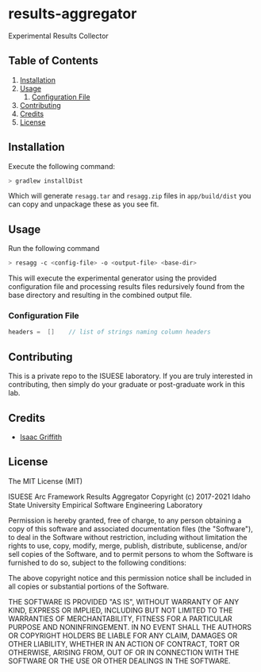 # results-aggregator
Experimental Results Collector

## Table of Contents

1. [Installation](#installation)
2. [Usage](#usage)
    1. [Configuration File](#configuration-file)
3. [Contributing](#contributing)
4. [Credits](#credits)
5. [License](#license)

## Installation

Execute the following command:

```bash
> gradlew installDist
````

Which will generate `resagg.tar` and `resagg.zip` files in `app/build/dist` you can copy and unpackage these as you see fit.

## Usage

Run the following command

```bash
> resagg -c <config-file> -o <output-file> <base-dir>
```

This will execute the experimental generator using the provided configuration file and processing results files redursively
found from the base directory and resulting in the combined output file.

### Configuration File

```groovy
headers =  []    // list of strings naming column headers
```

## Contributing

This is a private repo to the ISUESE laboratory. If you are truly interested in contributing, then simply do your graduate
or post-graduate work in this lab.

## Credits

- [Isaac Griffith](https://github.com/grifisaa)

## License

The MIT License (MIT)

ISUESE Arc Framework Results Aggregator
Copyright (c) 2017-2021 Idaho State University Empirical Software Engineering
Laboratory

Permission is hereby granted, free of charge, to any person obtaining a copy
of this software and associated documentation files (the "Software"), to deal
in the Software without restriction, including without limitation the rights
to use, copy, modify, merge, publish, distribute, sublicense, and/or sell
copies of the Software, and to permit persons to whom the Software is
furnished to do so, subject to the following conditions:

The above copyright notice and this permission notice shall be included in all
copies or substantial portions of the Software.

THE SOFTWARE IS PROVIDED "AS IS", WITHOUT WARRANTY OF ANY KIND, EXPRESS OR
IMPLIED, INCLUDING BUT NOT LIMITED TO THE WARRANTIES OF MERCHANTABILITY,
FITNESS FOR A PARTICULAR PURPOSE AND NONINFRINGEMENT. IN NO EVENT SHALL THE
AUTHORS OR COPYRIGHT HOLDERS BE LIABLE FOR ANY CLAIM, DAMAGES OR OTHER
LIABILITY, WHETHER IN AN ACTION OF CONTRACT, TORT OR OTHERWISE, ARISING FROM,
OUT OF OR IN CONNECTION WITH THE SOFTWARE OR THE USE OR OTHER DEALINGS IN THE
SOFTWARE.
